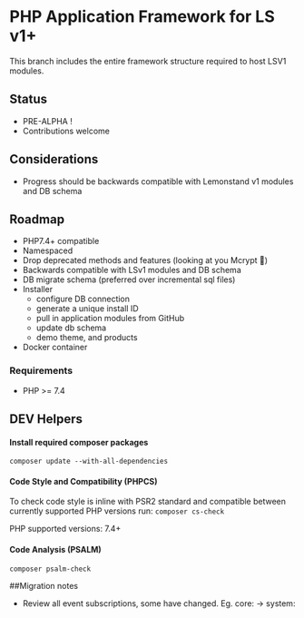 # PHP Application Framework for LS v1+

This branch includes the entire framework structure required to host LSV1 modules.

## Status 
- PRE-ALPHA !
- Contributions welcome

## Considerations
- Progress should be backwards compatible with Lemonstand v1 modules and DB schema



## Roadmap
- PHP7.4+ compatible
- Namespaced
- Drop deprecated methods and features (looking at you Mcrypt :eyes:)
- Backwards compatible with LSv1 modules and DB schema
- DB migrate schema (preferred over incremental sql files)
- Installer
  - configure DB connection 
  - generate a unique install ID
  - pull in application modules from GitHub
  - update db schema
  - demo theme, and products
- Docker container

### Requirements

- PHP >= 7.4

## DEV Helpers

#### Install required composer packages
`composer update --with-all-dependencies`

#### Code Style and Compatibility (PHPCS)

To check code style is inline with PSR2 standard and compatible between currently supported PHP versions run:
`composer cs-check`

PHP supported versions: 7.4+


#### Code Analysis (PSALM)
`composer psalm-check`


##Migration notes

- Review all event subscriptions, some have changed. Eg. core: -> system:
